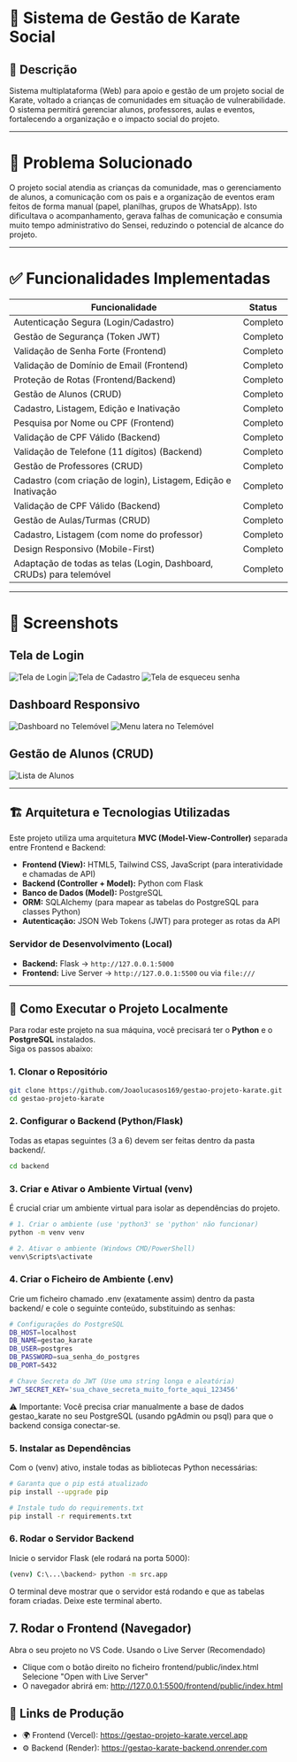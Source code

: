 # 🥋 Sistema de Gestão de Karate Social

## 📌 Descrição
Sistema multiplataforma (Web) para apoio e gestão de um projeto social de Karate, voltado a crianças de comunidades em situação de vulnerabilidade.  
O sistema permitirá gerenciar alunos, professores, aulas e eventos, fortalecendo a organização e o impacto social do projeto.

---

# 🚨 Problema Solucionado

O projeto social atendia as crianças da comunidade, mas o gerenciamento de alunos, a comunicação com os pais e a organização de eventos eram feitos de forma manual (papel, planilhas, grupos de WhatsApp). Isto dificultava o acompanhamento, gerava falhas de comunicação e consumia muito tempo administrativo do Sensei, reduzindo o potencial de alcance do projeto.

---

# ✅ Funcionalidades Implementadas

| Funcionalidade | Status |
|----------------|--------|
| Autenticação Segura (Login/Cadastro) | Completo |
| Gestão de Segurança (Token JWT) | Completo |
| Validação de Senha Forte (Frontend) | Completo |
| Validação de Domínio de Email (Frontend) | Completo |
| Proteção de Rotas (Frontend/Backend) | Completo |
| Gestão de Alunos (CRUD) | Completo |
| Cadastro, Listagem, Edição e Inativação | Completo |
| Pesquisa por Nome ou CPF (Frontend) | Completo |
| Validação de CPF Válido (Backend) | Completo |
| Validação de Telefone (11 dígitos) (Backend) | Completo |
| Gestão de Professores (CRUD) | Completo |
| Cadastro (com criação de login), Listagem, Edição e Inativação | Completo |
| Validação de CPF Válido (Backend) | Completo |
| Gestão de Aulas/Turmas (CRUD) | Completo |
| Cadastro, Listagem (com nome do professor) | Completo |
| Design Responsivo (Mobile-First) | Completo |
| Adaptação de todas as telas (Login, Dashboard, CRUDs) para telemóvel | Completo |

---

# 📸 Screenshots

## Tela de Login
![Tela de Login](images/login.png)
![Tela de Cadastro](images/cadastrar.png)
![Tela de esqueceu senha](images/esqueceu_senha.png)

## Dashboard Responsivo
![Dashboard no Telemóvel](images/dashboard.png)
![Menu latera no Telemóvel](images/menu_lateral.png)

## Gestão de Alunos (CRUD)
![Lista de Alunos](images/gerenciamento_alunos_pc.png)

---

## 🏗️ Arquitetura e Tecnologias Utilizadas
Este projeto utiliza uma arquitetura **MVC (Model-View-Controller)** separada entre Frontend e Backend:

- **Frontend (View):** HTML5, Tailwind CSS, JavaScript (para interatividade e chamadas de API)  
- **Backend (Controller + Model):** Python com Flask  
- **Banco de Dados (Model):** PostgreSQL  
- **ORM:** SQLAlchemy (para mapear as tabelas do PostgreSQL para classes Python)  
- **Autenticação:** JSON Web Tokens (JWT) para proteger as rotas da API  

### Servidor de Desenvolvimento (Local)
- **Backend:** Flask → `http://127.0.0.1:5000`  
- **Frontend:** Live Server → `http://127.0.0.1:5500` ou via `file:///`

---

## 🚀 Como Executar o Projeto Localmente
Para rodar este projeto na sua máquina, você precisará ter o **Python** e o **PostgreSQL** instalados.  
Siga os passos abaixo:

### 1. Clonar o Repositório
```bash
git clone https://github.com/Joaolucasos169/gestao-projeto-karate.git
cd gestao-projeto-karate
```

### 2. Configurar o Backend (Python/Flask)
Todas as etapas seguintes (3 a 6) devem ser feitas dentro da pasta backend/.
```bash
cd backend
```

### 3. Criar e Ativar o Ambiente Virtual (venv)
É crucial criar um ambiente virtual para isolar as dependências do projeto.
```bash
# 1. Criar o ambiente (use 'python3' se 'python' não funcionar)
python -m venv venv

# 2. Ativar o ambiente (Windows CMD/PowerShell)
venv\Scripts\activate
```

### 4. Criar o Ficheiro de Ambiente (.env)
Crie um ficheiro chamado .env (exatamente assim) dentro da pasta backend/ e cole o seguinte conteúdo, substituindo as senhas:
```bash
# Configurações do PostgreSQL
DB_HOST=localhost
DB_NAME=gestao_karate
DB_USER=postgres
DB_PASSWORD=sua_senha_do_postgres
DB_PORT=5432

# Chave Secreta do JWT (Use uma string longa e aleatória)
JWT_SECRET_KEY='sua_chave_secreta_muito_forte_aqui_123456'
```
⚠️ Importante: Você precisa criar manualmente a base de dados gestao_karate no seu PostgreSQL (usando pgAdmin ou psql) para que o backend consiga conectar-se.

### 5. Instalar as Dependências
Com o (venv) ativo, instale todas as bibliotecas Python necessárias:
```bash
# Garanta que o pip está atualizado
pip install --upgrade pip

# Instale tudo do requirements.txt
pip install -r requirements.txt
```

### 6. Rodar o Servidor Backend
Inicie o servidor Flask (ele rodará na porta 5000):
```bash
(venv) C:\...\backend> python -m src.app
```
O terminal deve mostrar que o servidor está rodando e que as tabelas foram criadas.
Deixe este terminal aberto.

## 7. Rodar o Frontend (Navegador)
Abra o seu projeto no VS Code.
Usando o Live Server (Recomendado)

- Clique com o botão direito no ficheiro frontend/public/index.html
Selecione "Open with Live Server"
- O navegador abrirá em:
http://127.0.0.1:5500/frontend/public/index.html

## 🔗 Links de Produção

- 🌍 Frontend (Vercel): https://gestao-projeto-karate.vercel.app
- ⚙️ Backend (Render): https://gestao-karate-backend.onrender.com